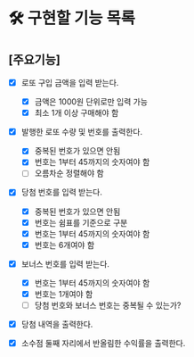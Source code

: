 # 🛠️ 구현할 기능 목록

## [주요기능]

- [x] 로또 구입 금액을 입력 받는다.

  - [x] 금액은 1000원 단위로만 입력 가능
  - [x] 최소 1개 이상 구매해야 함

- [x] 발행한 로또 수량 및 번호를 출력한다.

  - [x] 중복된 번호가 있으면 안됨
  - [x] 번호는 1부터 45까지의 숫자여야 함
  - [ ] 오름차순 정렬해야 함

- [x] 당첨 번호를 입력 받는다.

  - [x] 중복된 번호가 있으면 안됨
  - [x] 번호는 쉼표를 기준으로 구분
  - [x] 번호는 1부터 45까지의 숫자여야 함
  - [x] 번호는 6개여야 함

- [x] 보너스 번호를 입력 받는다.

  - [x] 번호는 1부터 45까지의 숫자여야 함
  - [x] 번호는 1개여야 함
  - [ ] 당첨 번호와 보너스 번호는 중복될 수 있는가?

- [x] 당첨 내역을 출력한다.

- [x] 소수점 둘째 자리에서 반올림한 수익률을 출력한다.
